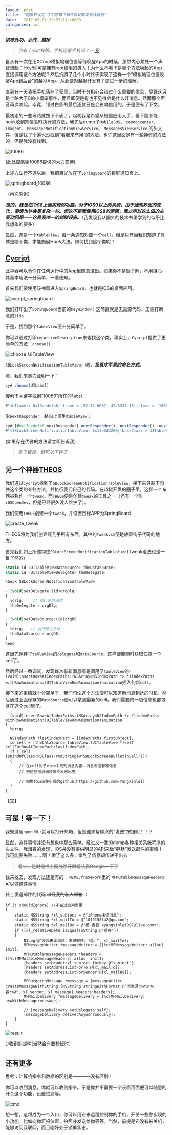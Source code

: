 ```yaml
---
layout: post
title:  "越狱开发之 手机忘带？邮件自动转发未读消息"
date:   2017-06-02 22:57:11 +0800
categories: ios
---
```


***欲练此功，必先...越狱***

> *当有了root权限，手机还是手机吗？-- [我](http://yangxinlei.github.io/about_me/index.html#/title)*

自从有一次在用XCode模拟地理位置等待唤醒App的时候，忽然内心某处一个声音想起：Hey!你可是拥有root权限的男人！为什么不看下是哪个方法唤起的App，直接调用这个方法呢？然后折腾了几个小时终于实现了这样一个“模拟地理位置唤醒App到后台”的越狱App，从此便对越狱开发有了更进一步的理解。

直到有一天我把手机落在了家里，当时十分担心会错过什么重要的信息，尽管这只是个略大于0的小概率事件，而且即便是有也不见得会是什么好消息。然而那个声音再次响起。毕竟，错过白条的最后还款日是会影响信用的。于是便有了下文。

最初走的一些弯路就按下不表了，起初我是希望从短信应用入手，看下能不能hook收到短信息时执行的方法，我先后dump了`MobileSMS`、 `commoncenter`、 `imagent`、 `MessagesNotificationViewService`、 `MessagesViewService` 的头文件，但是找了个遍也没找到“看起来有用”的方法。也许这里面是有一些神奇的方法的，但是我没有找到。

![10086](/src/images/20170602/10086.png)

(此处应感谢10086提供的大力支持)

上述方法行不通以后，我把目光放在了`SpringBoard`的锁屏通知页上。

![springboard_10086](/src/images/20170602/sb10086.png)

（再次感谢）

***是的，我是在iOS8上面实现的功能。对于iOS9以上的系统，由于通知界面的变化，事情也许会更复杂一些。但这不是我使用iOS8的原因，我之所以这么做的主要动因是——这是我唯一的越狱设备。***（我发现我从国外的技术书里学到的似乎比我想象的要多）

显然，这是一个`tableView`，每一条通知对应一个`cell`。但是只有当我们知道了具体是哪个类，才能施展Hook大法。如何找到这个类呢？

## [**Cycript**](http://www.cycript.org)

此神器可以令你在任何运行中的App里随意进出。如果你不是很了解，不用担心，其基本用法十分简单，一看便知。

首先我们要使用该神器进入`SpringBoard`，也就是iOS的桌面应用。

![cycript_springboard](/src/images/20170602/cysb.png)

我们打印出了`SpringBoard`当前的`keyWindow`！这简直就是无需源代码、无需打断点的`lldb`

于是，找到那个`tableView`便十分简单了。

你可以通过打印`recursiveDescription`来查找这个类，事实上，`Cycript`提供了更简单的方法：`choose()`

![choose_UITableView](/src/images/20170602/choosetv.png)

`SBLockScreenNotificationTableView`，嗯，***我喜欢苹果的命名方式***。

嗯，我们来暴力证明一下：

```js
cy# choose(UILabel)
```
搜索下关键字找到“10086”所在的`label`：
```js
#"<UILabel: 0x13eedefb0; frame = (52 12.6667; 42.3333 18); text = '10086'; userInteractionEnabled = NO; layer = <_UILabelLayer: 0x174c8e100>>"
```

沿`nextResponder`一路向上直到`tableView`：

```js
cy# [#0x13eedefb0 nextResponder].nextResponder() .nextResponder() .nextResponder() .nextResponder() 
#"<SBLockScreenNotificationTableView: 0x13e5d3200; baseClass = UITableView; frame = (0 0; 414 419.667); clipsToBounds = YES; opaque = NO; gestureRecognizers = <NSArray: 0x175845280>; layer = <CALayer: 0x175432c00>; contentOffset: {0, 0}; contentSize: {414, 168.66666158040366}>"
```
(如果存在优雅的方法请立即告诉我)

> *有了目标，就可以下钩了*

## **另一个神器**[**THEOS**](https://github.com/theos/theos)

我们通过`Cycript`找到了`SBLockScreenNotificationTableView`，接下来只剩下勾住这个类的某些方法，并执行我们自己的代码。在越狱开发的圈子里，这样一个东西被称作一个`tweak`。而`THEOS`便是创建`tweak`的工具之一（还有一个叫`iOSOpenDev`，但是已经很久没人维护了）。

我们使用`THEOS`创建一个`tweak`，并设置目标APP为SpringBoard

![create_tweak](/src/images/20170602/createTweak.png)

THEOS将为我们创建好几乎所有东西。其中的`Tweak.xm`便是放置钩子代码的地方。

首先我们如上所述钩住`SBLockScreenNotificationTableView` (Tweak语法也是一目了然的)

```js
static id <UITableViewDataSource> theDataSource;
static id <UITableViewDelegate> theDelegate;

%hook SBLockScreenNotificationTableView

- (void)setDelegate:(id)orgDlg
{
  %orig;    // 执行原方法体
  theDelegate = orgDlg;
}

- (void)setDataSource:(id)orgDS
{
  %orig;   // 执行原方法体
  theDataSource = orgDS;
}
%end
```
这里先保存了`tableView`的`delegate`和`dataSource`，这样便能随时获取任意一个cell了。

然后经过一番调试，发现每次有新消息都是调用了`tableView`的`- (void)insertRowsAtIndexPaths:(NSArray<NSIndexPath *> *)indexPaths withRowAnimation:(UITableViewRowAnimation)animation`插入的新`cell`。

接下来的事情就十分简单了，我们勾住这个方法便可以知道新消息到达的时机，然后通过上面保存的`dataSource`便可以拿到最新的cell。我们需要的一切信息也都包含在这个cell里了。

```objc
- (void)insertRowsAtIndexPaths:(NSArray<NSIndexPath *> *)indexPaths withRowAnimation:(UITableViewRowAnimation)animation
{
  %orig;

  NSIndexPath *lastIndexPath = [indexPaths firstObject];
  id cell = [theDataSource tableView:(UITableView *)self cellForRowAtIndexPath:lastIndexPath];
  if ([cell isKindOfClass:NSClassFromString(@"SBLockScreenBulletinCell")])
  {
      // 在cell的子view中找到消息内容，消息发送者等信息
      // 把这些信息通过邮件发送出去

      // 完整代码请移步我的github(https://github.com/YangXinlei)
  }
}
```

【完】


## 可是！等一下！

我知道用`openURL:`就可以打开邮箱，但是谁来帮你点的“发送”按钮呢！！？

显然，这件事情并没有想象中那么简单。经过又一番的dump各种相关系统程序的头文件，我沮丧的发现，iOS并没有提供明显的API来做“静默”发送邮件的事情！我可能要失败... ... 啊！做了这么多，拿到了信息却传递不出去！
> ~~看来，是时候插上网线睁开眼睛认真Google一下了~~

找来找去，发现方法还是有的： `MIME.framework`里的 `MFMutableMessageHeaders` 可以做这件事情

补上发送邮件的代码 ~~以及我的私人邮箱~~ ：

```objc
if (! shouldIgnore) //不在过滤列表里
{
    static NSString *xl_subject = @"iPhone未读消息";
    static NSString *xl_mailTo = @"1019158142@qq.com";
    static NSString *xl_mailBy = @"杨 鑫磊 <yangxinlei007@live.com>";
    if ([xl_relativeDate isEqualToString:@"现在"])
    {
        NSLog(@"发现未读消息，发送邮件: %@。", xl_mailTo);
        MFMessageWriter *messageWriter = [[%c(MFMessageWriter) alloc] init];
        MFMutableMessageHeaders *headers = [[%c(MFMutableMessageHeaders) alloc] init];
        [headers setHeader:xl_subject forKey:@"subject"];
        [headers setAddressListForTo:@[xl_mailTo]];
        [headers setAddressListForSender:@[xl_mailBy]];

        MFOutgoingMessage *message = [messageWriter createMessageWithString:[NSString stringWithFormat:@"消息源:%@\n内容:%@", xl_sender, xl_message] headers:headers];
        MFMailDelivery *messageDelivery = [%c(MFMailDelivery) newWithMessage:message];

        // [messageDelivery setDelegate:self];
        [messageDelivery deliverAsynchronously];
    }
}
```

![result](/src/images/20170602/result.png)

👆收到的邮件(当然会有数秒延时）

## 还有更多

思考：计算机指令和数据的区别是————没有区别！

你可以收到消息，你就可以收到指令。于是你并不需要一个设置页面便可以随意的开关这个功能，设置过滤等。

![cmd](/src/images/20170602/cmd.png)

想一想，这将成为一个入口，你可以用它来远程控制你的手机，开关一些你实现的小功能。比如向你汇报位置，拍照并发送给你等等。当然，前提是它没有被关机，能够访问互联网，而且刚好处于锁屏状态。


